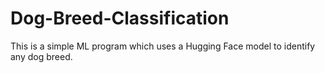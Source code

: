 # Dog-Breed-Classification
This is a simple ML program which uses a Hugging Face model to identify any dog breed.
